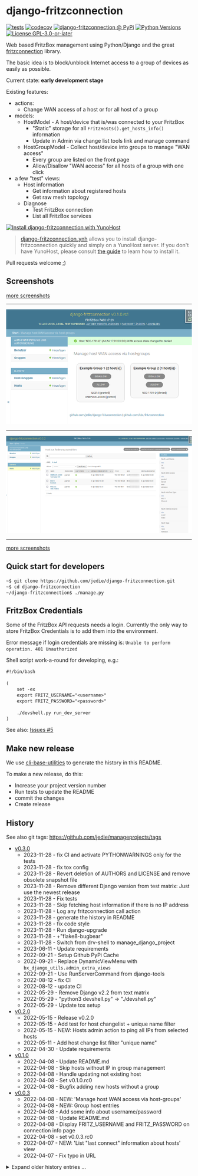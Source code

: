 # django-fritzconnection

[![tests](https://github.com/jedie/django-fritzconnection/actions/workflows/tests.yml/badge.svg?branch=main)](https://github.com/jedie/django-fritzconnection/actions/workflows/tests.yml)
[![codecov](https://codecov.io/github/jedie/django_fritzconnection/branch/main/graph/badge.svg)](https://app.codecov.io/github/jedie/django_fritzconnection)
[![django-fritzconnection @ PyPi](https://img.shields.io/pypi/v/django-fritzconnection?label=django-fritzconnection%20%40%20PyPi)](https://pypi.org/project/django-fritzconnection/)
[![Python Versions](https://img.shields.io/pypi/pyversions/django-fritzconnection)](https://github.com/jedie/django-fritzconnection/blob/main/pyproject.toml)
[![License GPL-3.0-or-later](https://img.shields.io/pypi/l/django-fritzconnection)](https://github.com/jedie/django-fritzconnection/blob/main/LICENSE)

Web based FritzBox management using Python/Django and the great [fritzconnection](https://github.com/kbr/fritzconnection) library.

The basic idea is to block/unblock Internet access to a group of devices as easily as possible.

Current state: **early development stage**

Existing features:

* actions:
  * Change WAN access of a host or for all host of a group
* models:
  * HostModel - A host/device that is/was connected to your FritzBox
    * "Static" storage for all `FritzHosts().get_hosts_info()` information
    * Update in Admin via change list tools link and manage command
  * HostGroupModel - Collect host/device into groups to manage "WAN access"
    * Every group are listed on the front page
    * Allow/Disallow "WAN access" for all hosts of a group with one click
* a few "test" views:
  * Host information
    * Get information about registered hosts
    * Get raw mesh topology
  * Diagnose
    * Test FritzBox connection
    * List all FritzBox services


[![Install django-fritzconnection with YunoHost](https://install-app.yunohost.org/install-with-yunohost.svg)](https://install-app.yunohost.org/?app=django-fritzconnection)

> [django-fritzconnection_ynh](https://github.com/YunoHost-Apps/django-fritzconnection_ynh) allows you to install django-fritzconnection quickly and simply on a YunoHost server. If you don't have YunoHost, please consult [the guide](https://yunohost.org/#/install) to learn how to install it.

Pull requests welcome ;)


## Screenshots

[more screenshots](https://github.com/jedie/jedie.github.io/tree/master/screenshots/django-fritzconnection)

----

![Group Management](https://raw.githubusercontent.com/jedie/jedie.github.io/master/screenshots/django-fritzconnection/v0.1.0.rc1%20-%20Group%20Management.png)

----

![Host Change List](https://raw.githubusercontent.com/jedie/jedie.github.io/master/screenshots/django-fritzconnection/v0.0.2%20-%20hosts%20change%20list.png)

----

[more screenshots](https://github.com/jedie/jedie.github.io/tree/master/screenshots/django-fritzconnection)


## Quick start for developers

```
~$ git clone https://github.com/jedie/django-fritzconnection.git
~$ cd django-fritzconnection
~/django-fritzconnection$ ./manage.py
```

## FritzBox Credentials

Some of the FritzBox API requests needs a login. Currently the only way to store FritzBox Credentials is to add them into the environment.

Error message if login credentials are missing is: `Unable to perform operation. 401 Unauthorized`

Shell script work-a-round for developing, e.g.:

```
#!/bin/bash

(
    set -ex
    export FRITZ_USERNAME="<username>"
    export FRITZ_PASSWORD="<password>"

    ./devshell.py run_dev_server
)
```
See also: [Issues #5](https://github.com/jedie/django-fritzconnection/issues/5)


## Make new release

We use [cli-base-utilities](https://github.com/jedie/cli-base-utilities#generate-project-history-base-on-git-commitstags) to generate the history in this README.


To make a new release, do this:

* Increase your project version number
* Run tests to update the README
* commit the changes
* Create release


## History

See also git tags: https://github.com/jedie/manageprojects/tags

[comment]: <> (✂✂✂ auto generated history start ✂✂✂)

* [v0.3.0](https://github.com/jedie/django-fritzconnection/compare/v0.2.0...v0.3.0)
  * 2023-11-28 - fix CI and activate PYTHONWARNINGS only for the tests
  * 2023-11-28 - fix tox config
  * 2023-11-28 - Revert deletion of AUTHORS and LICENSE and remove obsolete snapshot file
  * 2023-11-28 - Remove different Django version from test matrix: Just use the newest release
  * 2023-11-28 - Fix tests
  * 2023-11-28 - Skip fetching host information if there is no IP address
  * 2023-11-28 - Log any fritzconnection call action
  * 2023-11-28 - generate the history in README
  * 2023-11-28 - fix code style
  * 2023-11-28 - Run django-upgrade
  * 2023-11-28 - +"flake8-bugbear"
  * 2023-11-28 - Switch from drv-shell to manage_django_project
  * 2023-06-11 - Update requirements
  * 2022-09-21 - Setup Github PyPi Cache
  * 2022-09-21 - Replace DynamicViewMenu with `bx_django_utils.admin_extra_views`
  * 2022-09-21 - Use RunServerCommand from django-tools
  * 2022-08-12 - fix CI
  * 2022-08-12 - update CI
  * 2022-05-29 - Remove Django v2.2 from text matrix
  * 2022-05-29 - "python3 devshell.py" -> "./devshell.py"
  * 2022-05-29 - Update tox setup
* [v0.2.0](https://github.com/jedie/django-fritzconnection/compare/v0.1.0...v0.2.0)
  * 2022-05-15 - Release v0.2.0
  * 2022-05-15 - Add test for host changelist + unique name filter
  * 2022-05-15 - NEW: Hosts admin action to ping all IPs from selected hosts
  * 2022-05-11 - Add host change list filter "unique name"
  * 2022-04-30 - Update requirements
* [v0.1.0](https://github.com/jedie/django-fritzconnection/compare/v0.0.3...v0.1.0)
  * 2022-04-08 - Update README.md
  * 2022-04-08 - Skip hosts without IP in group management
  * 2022-04-08 - Handle updating not existing host
  * 2022-04-08 - Set v0.1.0.rc0
  * 2022-04-08 - Bugfix adding new hosts without a group
* [v0.0.3](https://github.com/jedie/django-fritzconnection/compare/v0.0.2...v0.0.3)
  * 2022-04-08 - NEW: 'Manage host WAN access via host-groups'
  * 2022-04-08 - NEW: Group host entries
  * 2022-04-08 - Add some info about username/password
  * 2022-04-08 - Update README.md
  * 2022-04-08 - Display FRITZ_USERNAME and FRITZ_PASSWORD on connection info page
  * 2022-04-08 - set v0.0.3.rc0
  * 2022-04-07 - NEW: 'List "last connect" information about hosts' view
  * 2022-04-07 - Fix typo in URL

<details><summary>Expand older history entries ...</summary>

* [v0.0.2](https://github.com/jedie/django-fritzconnection/compare/e9ef397...v0.0.2)
  * 2022-04-04 - Render tags under name in change list
  * 2022-04-04 - Reoder admin change list
  * 2022-04-02 - Update README.md
  * 2022-04-02 - Fix python version in github actions
  * 2022-04-02 - Support Python 3.7
  * 2022-04-02 - SUpport and test with Python 3.7 (for YunoHost)
  * 2022-04-01 - NEW First usable action: "Change WAN access of a host"
  * 2022-04-01 - Store "WAN access state" for every host
  * 2022-04-01 - Display the RAW mesh topology JSON data
  * 2022-04-01 - Store host IP v4 address from FritzBox
  * 2022-04-01 - Remove django "sites"
  * 2022-03-31 - Add translations
  * 2022-03-31 - Delete wrong translation files
  * 2022-03-31 - Add "HostModel" to store all "fh.get_hosts_info()" information
  * 2022-03-31 - Bugfix settings.BASE_PATH
  * 2022-03-31 - Raise traceback on manage command errors
  * 2022-03-31 - Add a view to list all registered hosts and change internet access for one host
  * 2022-03-31 - cleanup gitignore
  * 2022-03-31 - Add FritzBox connection information in admin header
  * 2022-03-31 - Catch and log FritzConnectionException
  * 2022-03-31 - Add django admin context to diagnose views
  * 2022-03-29 - Enhance 'List all FritzBox services'
  * 2022-03-29 - Add 'List all FritzBox services' view
  * 2022-03-29 - Add 'Test FritzBox connection' view to admin index
  * 2022-03-24 - fix version
  * 2022-03-24 - Bugfix "publish" command
  * 2022-03-24 - Update README
  * 2022-03-24 - fix tests
  * 2022-03-24 - Init project
  * 2022-03-24 - Initial commit

</details>


[comment]: <> (✂✂✂ auto generated history end ✂✂✂)
